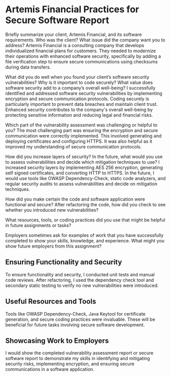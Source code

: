 #  Artemis Financial Practices for Secure Software Report
Briefly summarize your client, Artemis Financial, and its software requirements. Who was the client? What issue did the company want you to address? Artemis Financial is a consulting company that develops individualized financial plans for customers. They needed to modernize their operations with enhanced software security, specifically by adding a file verification step to ensure secure communications using checksums during data transfers.

What did you do well when you found your client’s software security vulnerabilities? Why is it important to code securely? What value does software security add to a company’s overall well-being? I successfully identified and addressed software security vulnerabilities by implementing encryption and secure communication protocols. Coding securely is particularly important to prevent data breaches and maintain client trust. Enhanced security contributes to the company's overall well-being by protecting sensitive information and reducing legal and financial risks.

Which part of the vulnerability assessment was challenging or helpful to you?
The most challenging part was ensuring the encryption and secure communication were correctly implemented. This involved generating and deploying certificates and configuring HTTPS. It was also helpful as it improved my understanding of secure communication protocols.

How did you increase layers of security? In the future, what would you use to assess vulnerabilities and decide which mitigation techniques to use? 
I increased security layers by implementing AES 256 encryption, generating self signed certificates, and converting HTTP to HTTPS. In the future, I would use tools like OWASP Dependency-Check, static code analyzers, and regular security audits to assess vulnerabilities and decide on mitigation techniques.

How did you make certain the code and software application were functional and secure? After refactoring the code, how did you check to see whether you introduced new vulnerabilities?

What resources, tools, or coding practices did you use that might be helpful in future assignments or tasks?

Employers sometimes ask for examples of work that you have successfully completed to show your skills, knowledge, and experience. What might you show future employers from this assignment?






## Ensuring Functionality and Security
To ensure functionality and security, I conducted unit tests and manual code reviews. After refactoring, I used the dependency check tool and secondary static testing to verify no new vulnerabilities were introduced.

## Useful Resources and Tools
Tools like OWASP Dependency-Check, Java Keytool for certificate generation, and secure coding practices were invaluable. These will be beneficial for future tasks involving secure software development.

## Showcasing Work to Employers
I would show the completed vulnerability assessment report or secure software report to demonstrate my skills in identifying and mitigating security risks, implementing encryption, and ensuring secure communications in a software application.
